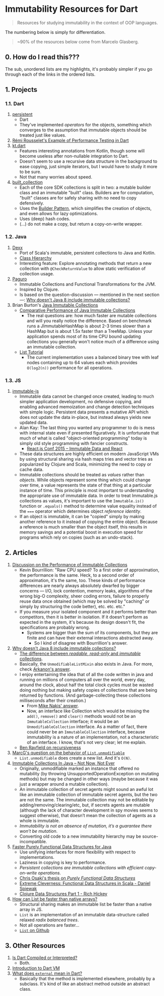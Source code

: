 # Immutability Resources for Dart

> Resources for studying immutability in the context of OOP languages.

The numbering below is simply for differentiation.

> ~90% of the resources below come from Marcelo Glasberg.

## 0. How do I read this???

The sub, unordered lists are my highlights, it's probably simpler if you go through each of the links in the ordered lists.

## 1. Projects

### 1.1. Dart

1. [persistent][persistent_dart]
    - Dart
    - They've implemented *operators* for the objects, something which converges to the assumption that immutable objects should be treated just like values.
1. [Rémi Rousselet's Example of Performance Testing in Dart][remi_performance_testing_dart]
1. [kt.dart][kt_dart]
    - Features interesting annotations from Kotlin, though some will become useless after non-nullable integration to Dart.
    - Doesn't seem to use a recursive data structure in the background to ease copying, just simple iterators, but I would have to study it more to be sure.
    - Not that many worries about speed.
1. [built_collection][built_collection]
    - Each of the core SDK collections is split in two: a mutable builder class and an immutable "built" class. Builders are for computation, "built" classes are for safely sharing with no need to copy defensively.
    - Uses the [Builder Pattern][builder_pattern], which simplifies the creation of objects, and even allows for lazy optimizations.
    - Uses (deep) hash codes.
    - (...) do not make a copy, but return a copy-on-write wrapper.


[builder_pattern]: https://en.wikipedia.org/wiki/Builder_pattern
[built_collection]: https://github.com/google/built_collection.dart
[kt_dart]: https://github.com/passsy/kt.dart
[persistent_dart]: https://github.com/vacuumlabs/persistent
[remi_performance_testing_dart]: https://gist.github.com/rrousselGit/5a047bd4ec36515a4cfcc6bd275f05f5

### 1.2. Java

1. [Dexx][dexx]
    - Port of Scala's immutable, persistent collections to Java and Kotlin.
    - [Class Hierarchy][dexx_class_hierarchy]
    - Interesting feature: Explore annotating methods that return a new collection with `@CheckReturnValue` to allow static verification of collection usage.
1. [Paguro][paguro]
    - Immutable Collections and Functional Transformations for the JVM.
    - Inspired by Clojure.
    - Is based on the question-discussion &mdash; mentioned in the next section &mdash;: [Why doesn't Java 8 include immutable collections?][why_no_immutable_on_java_8]
1. Brian Burton's [Java Immutable Collections][java_immutable_collections]
    - [Comparative Performance of Java Immutable Collections][performance_java_immutable]
        - The real questions are: how much faster are mutable collections and will you really notice the difference. Based on benchmark runs a JImmutableHashMap is about 2-3 times slower than a HashMap but is about 1.5x faster than a TreeMap. Unless your application spends most of its time CPU bound updating collections you generally won't notice much of a difference using an immutable collection.
    - [List Tutorial][java_immutable_collections_list_tutorial]
        - The current implementation uses a balanced binary tree with leaf nodes containing up to 64 values each which provides `O(log2(n))` performance for all operations.


[dexx]: https://github.com/andrewoma/dexx
[dexx_class_hierarchy]: https://github.com/andrewoma/dexx/raw/master/docs/dexxcollections.png
[java_immutable_collections]: https://github.com/brianburton/java-immutable-collections
[java_immutable_collections_list_tutorial]: https://github.com/brianburton/java-immutable-collections/wiki/List-Tutorial
[paguro]: https://github.com/GlenKPeterson/Paguro
[performance_java_immutable]: https://github.com/brianburton/java-immutable-collections/wiki/Comparative-Performance

### 1.3. JS

1. [immutable-js][immutable_js]
    - Immutable data cannot be changed once created, leading to much simpler application development, no defensive copying, and enabling advanced memoization and change detection techniques with simple logic. Persistent data presents a mutative API which does not update the data in-place, but instead always yields new updated data.
    - Alan Kay: The last thing you wanted any programmer to do is mess with internal state even if presented figuratively. It is unfortunate that much of what is called "object-oriented programming" today is simply old style programming with fancier constructs.
        - [React.js Conf 2015 &ndash; Immutable Data and React][immutable_data_react_lecture]
    - These data structures are highly efficient on modern JavaScript VMs by using structural sharing via hash maps tries and vector tries as popularized by Clojure and Scala, minimizing the need to copy or cache data.
    - Immutable collections should be treated as *values* rather than *objects*. While objects represent some thing which could change over time, a value represents the state of that thing at a particular instance of time. This principle is most important to understanding the appropriate use of immutable data. In order to treat Immutable.js collections as values, it's important to use the `Immutable.is()` function or `.equals()` method to determine value equality instead of the `===` operator which determines object *reference identity*.
    - If an object is immutable, it can be "copied" simply by making another reference to it instead of copying the entire object. Because a reference is much smaller than the object itself, this results in memory savings and a potential boost in execution speed for programs which rely on copies (such as an undo-stack).


[immutable_data_react_lecture]: https://youtu.be/I7IdS-PbEgI
[immutable_js]: https://github.com/immutable-js/immutable-js

## 2. Articles

1. [Discussion on the Performance of Immutable Collections][performance_discussion]
    - Kevin Bourrillion: "Raw CPU speed?  To a first order of approximation, the performance is the same.  Heck, to a second order of approximation, it's the same, too.  These kinds of performance differences are nearly always absolutely dwarfed by bigger concerns &mdash; I/O, lock contention, memory leaks, algorithms of the wrong big-O complexity, sheer coding errors, failure to properly reuse data once obtained (which may be solved by "caching" or simply by structuring the code better), etc. etc. etc."
    - If you measure your isolated component and it performs better than competitors, then it is better in isolation. If it doesn't perform as expected in the system, it's because its design doesn't fit, the specifications are probably wrong.
        - Systems are bigger than the sum of its components, but they are finite and can have their external interactions abstracted away.
            - So I kind of disagree with Bourrillion's answer.
1. [Why doesn't Java 8 include immutable collections?][why_no_immutable_on_java_8]
    - [The difference between *readable*, *read-only* and *immutable* collections][3_types_of_collections].
    - Basically, the `UnmodifiableListMixin` also exists in Java. For more, check [Arkanon's answer][arkanon_answer].
    - I enjoy entertaining the idea that of all the code written in java and running on millions of computers all over the world, every day, around the clock, about half the total clock cycles must be wasted doing nothing but making safety copies of collections that are being returned by functions. (And garbage-collecting these collections milliseconds after their creation.)
        - From [Mike Nakis' answer][mike_nakis_answer].
        - Now, an interface like Collection which would be missing the `add()`, `remove()` and `clear()` methods would not be an `ImmutableCollection` interface; it would be an `UnmodifiableCollection` interface. As a matter of fact, there could never be an `ImmutableCollection` interface, because immutability is a nature of an implementation, not a characteristic of an interface. I know, that's not very clear; let me explain.
    - [Ben Rayfield on recursiveness][ben_rayfield_recursiveness]
1. [MarcG's question on the behavior of `List.unmodifiable`][marcelo_list_unmodifiable]
    - `List.unmodifiable` does create a new list. And it's `O(N)`.
1. [Immutable Collections In Java &ndash; Not Now, Not Ever][immutable_collections_java_not_now_not_ever]
    - Originally, unmodifiable marked an instance that offered no mutability (by throwing UnsupportedOperationException on mutating methods) but may be changed in other ways (maybe because it was just a wrapper around a mutable collection).
    - An immutable collection of secret agents might sound an awful lot like an immutable collection of immutable secret agents, but the two are not the same. The immutable collection may not be editable by adding/removing/clearing/etc, but, if secrets agents are mutable (although the lack of character development in spy movies seems to suggest otherwise), that doesn’t mean the collection of agents as a whole is immutable.
    - *Immutability is not an absence of mutation, it’s a guarantee there won’t be mutation*.
    - Converting old code to a new immutability hierarchy may be source-incompatible.
1. [Faster Purely Functional Data Structures for Java][faster_java_functional_data_structures]
    - Use unifying interfaces for more flexibility with respect to implementations.
    - Laziness in copying is key to performance.
    - *Persistent collections are immutable collections with efficient copy-on-write operations.*
    - [Chris Osaki's thesis on *Purely Functional Data Structures*][osaki_thesis]
    - [Extreme Cleverness: Functional Data Structures in Scala - Daniel Spiewak][spiewak_lecture]
    - [Clojure Data Structures Part 1 - Rich Hickey][hickey_lecture]
1. [How can List be faster than native arrays?][how_can_lists_be_faster_than_arrays]
    - Structural sharing makes an immutable list be faster than a native array in JS.
    - `List` is an implementation of an immutable data-structure called relaxed *radix balanced trees*.
    - Not all operations are faster...
    - [`List` on Github][list_github]


[3_types_of_collections]: https://softwareengineering.stackexchange.com/a/222052/344810
[arkanon_answer]: https://softwareengineering.stackexchange.com/a/222323/344810
[ben_rayfield_recursiveness]: https://softwareengineering.stackexchange.com/a/330179/344810
[faster_java_functional_data_structures]: https://medium.com/@johnmcclean/the-rise-and-rise-of-java-functional-data-structures-63782436f93b
[hickey_lecture]: https://youtu.be/ketJlzX-254
[how_can_lists_be_faster_than_arrays]: http://vindum.io/blog/how-can-list-be-faster-than-native-arrays/
[immutable_collections_java_not_now_not_ever]: http://blog.codefx.org/java/immutable-collections-in-java/
[list_github]: https://github.com/funkia/list
[marcelo_list_unmodifiable]: https://stackoverflow.com/q/50311900/4756173
[mike_nakis_answer]: https://softwareengineering.stackexchange.com/a/285839/344810
[osaki_thesis]: https://www.cs.cmu.edu/~rwh/theses/okasaki.pdf
[performance_discussion]: https://groups.google.com/g/guava-discuss/c/hfyhraawwUc?pli=1
[spiewak_lecture]: https://youtu.be/pNhBQJN44YQ
[why_no_immutable_on_java_8]: https://softwareengineering.stackexchange.com/q/221762/344810

## 3. Other Resources

1. [Is Dart Compiled or Interpreted?][dart_compiled_or_interpreted]
    - Both.
1. [Introduction to Dart VM][intro_dart_vm]
1. [What does `external` mean in Dart?][external_in_dart]
    - Basically that the method is implemented elsewhere, probably by a subclass. It's kind of like an abstract method outside an abstract class.


[dart_compiled_or_interpreted]: https://www.quora.com/Is-Dart-a-compiled-or-interpreted-language
[external_in_dart]: https://stackoverflow.com/q/24929659/4756173
[intro_dart_vm]: https://mrale.ph/dartvm/